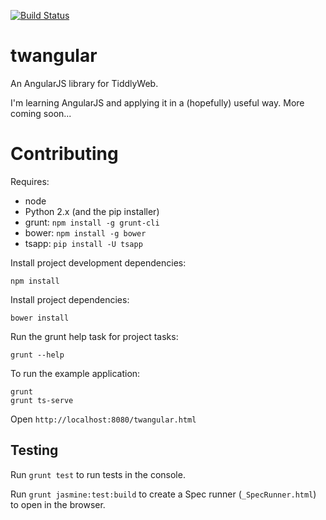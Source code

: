 [![Build Status](https://travis-ci.org/pads/twangular.png)](https://travis-ci.org/pads/twangular)

# twangular

An AngularJS library for TiddlyWeb.

I'm learning AngularJS and applying it in a (hopefully) useful way.  More coming soon...

# Contributing

Requires:
* node
* Python 2.x (and the pip installer)
* grunt: `npm install -g grunt-cli`
* bower: `npm install -g bower`
* tsapp: `pip install -U tsapp`

Install project development dependencies:

    npm install

Install project dependencies:

    bower install

Run the grunt help task for project tasks:

    grunt --help

To run the example application:

    grunt
    grunt ts-serve

Open `http://localhost:8080/twangular.html`

## Testing

Run `grunt test` to run tests in the console.

Run `grunt jasmine:test:build` to create a Spec runner (`_SpecRunner.html`) to open in the browser.